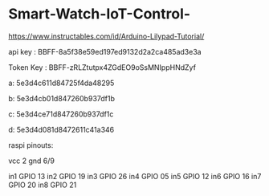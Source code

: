 # Smart-Watch-IoT-Control-

https://www.instructables.com/id/Arduino-Lilypad-Tutorial/


api key : BBFF-8a5f38e59ed197ed9132d2a2ca485ad3e3a

Token Key : BBFF-zRLZtutpx4ZGdEO9oSsMNIppHNdZyf

a: 5e3d4c611d84725f4da48295

b: 5e3d4cb01d847260b937df1b

c: 5e3d4ce71d847260b937df1c

d: 5e3d4d081d8472611c41a346

raspi pinouts:

vcc	2
gnd 6/9

in1	GPIO 13
in2	GPIO 19
in3	GPIO 26
in4	GPIO 05	
in5	GPIO 12
in6	GPIO 16
in7	GPIO 20
in8	GPIO 21


